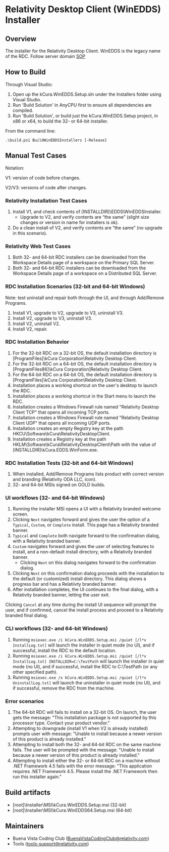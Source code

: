 # Relativity Desktop Client (WinEDDS) Installer
 
## Overview
 
The installer for the Relativity Desktop Client. WinEDDS is the legacy name of the RDC.
Follow server domain [SOP](https://einstein.kcura.com/pages/viewpage.action?pageId=518325428)
 
## How to Build

Through Visual Studio:
1. Open up the kCura.WinEDDS.Setup.sln under the Installers folder using Visual Studio.
1. Run 'Build Solution' in AnyCPU first to ensure all dependencies are compiled.
1. Run 'Build Solution', or build just the kCura.WinEDDS.Setup project, in x86 or x64, to build the 32- or 64-bit installer.

From the command line:

    .\build.ps1 BuildWinEDDSInstallers [-Release]

## Manual Test Cases

Notation:

V1: version of code before changes.

V2/V3: versions of code after changes.

### Relativity Installation Test Cases

1. Install V1, and check contents of [INSTALLDIR]\EDDS\WinEDDSInstaller.
    - Upgrade to V2, and verify contents are “the same” (slight size changes or version in name for installers is ok).
1. Do a clean install of V2, and verify contents are “the same” (no upgrade in this scenario).

### Relativity Web Test Cases

1. Both 32- and 64-bit RDC installers can be downloaded from the Workspace Details page of a workspace on the Primary SQL Server.
2. Both 32- and 64-bit RDC installers can be downloaded from the Workspace Details page of a workspace on a Distributed SQL Server.

### RDC Installation Scenarios (32-bit and 64-bit Windows)

Note: test uninstall and repair both through the UI, and through Add/Remove Programs.

1. Install V1, upgrade to V2, upgrade to V3, uninstall V3.
1. Install V2, upgrade to V3, uninstall V3.
1. Install V2, uninstall V2.
1. Install V2, repair.

### RDC Installation Behavior

1. For the 32-bit RDC on a 32-bit OS, the default installation directory is [ProgramFiles]\kCura Corporation\Relativity Desktop Client.
1. For the 32-bit RDC on a 64-bit OS, the default installation directory is [ProgramFiles86]\kCura Corporation]Relativity Desktop Client.
1. For the 64-bit RDC on a 64-bit OS, the default installation directory is [ProgramFiles]\kCura Corporation\Relativity Desktop Client.
1. Installation places a working shortcut on the user's desktop to launch the RDC.
1. Installation places a working shortcut in the Start menu to launch the RDC.
1. Installation creates a Windows Firewall rule named "Relativity Desktop Client TCP" that opens all incoming TCP ports.
1. Installation creates a Windows Firewall rule named "Relativity Desktop Client UDP" that opens all incoming UDP ports.
1. Installation creates an empty Registry key at the path HKCU\Software\kCura\RelativityDesktopClient.
1. Installation creates a Registry key at the path HKLM\Software\kCura\RelativityDesktopClient\Path with the value of [INSTALLDIR]\kCura.EDDS.WinForm.exe.

### RDC Installation Tests (32-bit and 64-bit Windows)

1. When installed, Add/Remove Programs lists product with correct version and branding (Relativity ODA LLC, icon).
1. 32- and 64-bit MSIs signed on GOLD builds.

### UI workflows (32- and 64-bit Windows)

1. Running the installer MSI opens a UI with a Relativity branded welcome screen.
1. Clicking `Next` navigates forward and gives the user the option of a `Typical`, `Custom`, or `Complete` install. This page has a Relativity branded banner.
1. `Typical` and `Complete` both navigate forward to the confirmation dialog, with a Relativity branded banner.
1. `Custom` navigates forward and gives the user of selecting features to install, and a non-default install directory, with a Relativity branded banner.
    - Clicking `Next` on this dialog navigates forward to the confirmation dialog.
1. Clicking `Next` on this confirmation dialog proceeds with the installation to the default (or customized) install directory. This dialog shows a progress bar and has a Relatiivty branded banner.
1. After installation completes, the UI continues to the final dialog, with a Relativity branded banner, letting the user exit.

Clicking `Cancel` at any time during the install UI sequence will prompt the user, and if confirmed, cancel the install process and proceed to a Relativity branded final dialog.

### CLI workflows (32- and 64-bit Windows)

1. Running `msiexec.exe /i kCura.WinEDDS.Setup.msi /quiet [/l*v InstallLog.txt]` will launch the installer in quiet mode (no UI), and if successful, install the RDC to the default location.
1. Running `msiexec.exe /i kCura.WinEDDS.Setup.msi /quiet [/l*v InstallLog.txt] INSTALLDIR=C:\TestPath` will launch the installer in quiet mode (no UI), and if successful, install the RDC to C:\TestPath (or any other specified path).
1. Running `msiexec.exe /x kCura.WinEDDS.Setup.msi /quiet [/l*v UninstallLog.txt]` will launch the uninstaller in quiet mode (no UI), and if successful, remove the RDC from the machine.

### Error scenarios

1. The 64-bit RDC will fails to install on a 32-bit OS. On launch, the user gets the message: "This installation package is not supported by this processor type. Contact your product vendor."
1. Attempting to downgrade (install V1 when V2 is already installed) prompts user with message: "Unable to install because a newer version of this product is already installed."
1. Attempting to install both the 32- and 64-bit RDC on the same machine fails. The user will be prompted with the message: "Unable to install because a newer version of this product is already installed."
1. Attempting to install either the 32- or 64-bit RDC on a machine without .NET Framework 4.5 fails with the error message: "This application requires .NET Framework 4.5. Please install the .NET Framework then run this installer again."
 
## Build artifacts
 
- [root]\Installer\MSI\kCura.WinEDDS.Setup.msi (32-bit)
- [root]\Installer\MSI\kCura.WinEDDS64.Setup.msi (64-bit)

## Maintainers
 
- Buena Vista Coding Club (BuenaVistaCodingClub@relativity.com)
- Tools (tools-support@relativity.com)
